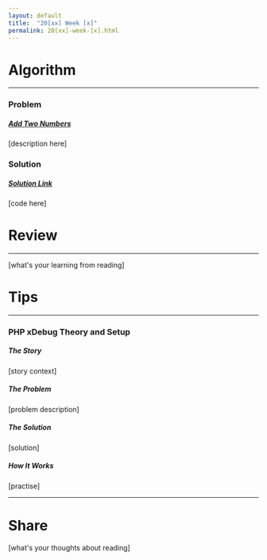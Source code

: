 ```yaml
---
layout: default
title:  "20[xx] Week [x]"
permalink: 20[xx]-week-[x].html
---
```


# Algorithm

---

### Problem

##### [Add Two Numbers](https://leetcode.com/problems/add-two-numbers/)

[description here]

### Solution

##### [Solution Link](https://leetcode.com/submissions/detail/236313588/)

[code here]

# Review

---

[what's your learning from reading]

# Tips

---

### PHP xDebug Theory and Setup

##### The Story

[story context]
 
##### The Problem

[problem description]

##### The Solution 

[solution]

##### How It Works

[practise]

---

# Share

[what's your thoughts about reading]